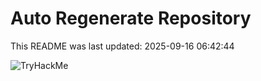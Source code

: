 # Auto Regenerate Repository

This README was last updated: 2025-09-16 06:42:44

 ![TryHackMe](https://tryhackme.com/badge/533634)